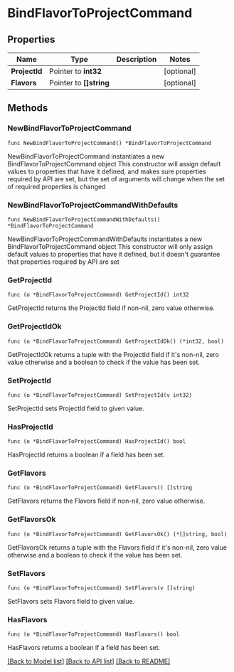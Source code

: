 # BindFlavorToProjectCommand

## Properties

Name | Type | Description | Notes
------------ | ------------- | ------------- | -------------
**ProjectId** | Pointer to **int32** |  | [optional] 
**Flavors** | Pointer to **[]string** |  | [optional] 

## Methods

### NewBindFlavorToProjectCommand

`func NewBindFlavorToProjectCommand() *BindFlavorToProjectCommand`

NewBindFlavorToProjectCommand instantiates a new BindFlavorToProjectCommand object
This constructor will assign default values to properties that have it defined,
and makes sure properties required by API are set, but the set of arguments
will change when the set of required properties is changed

### NewBindFlavorToProjectCommandWithDefaults

`func NewBindFlavorToProjectCommandWithDefaults() *BindFlavorToProjectCommand`

NewBindFlavorToProjectCommandWithDefaults instantiates a new BindFlavorToProjectCommand object
This constructor will only assign default values to properties that have it defined,
but it doesn't guarantee that properties required by API are set

### GetProjectId

`func (o *BindFlavorToProjectCommand) GetProjectId() int32`

GetProjectId returns the ProjectId field if non-nil, zero value otherwise.

### GetProjectIdOk

`func (o *BindFlavorToProjectCommand) GetProjectIdOk() (*int32, bool)`

GetProjectIdOk returns a tuple with the ProjectId field if it's non-nil, zero value otherwise
and a boolean to check if the value has been set.

### SetProjectId

`func (o *BindFlavorToProjectCommand) SetProjectId(v int32)`

SetProjectId sets ProjectId field to given value.

### HasProjectId

`func (o *BindFlavorToProjectCommand) HasProjectId() bool`

HasProjectId returns a boolean if a field has been set.

### GetFlavors

`func (o *BindFlavorToProjectCommand) GetFlavors() []string`

GetFlavors returns the Flavors field if non-nil, zero value otherwise.

### GetFlavorsOk

`func (o *BindFlavorToProjectCommand) GetFlavorsOk() (*[]string, bool)`

GetFlavorsOk returns a tuple with the Flavors field if it's non-nil, zero value otherwise
and a boolean to check if the value has been set.

### SetFlavors

`func (o *BindFlavorToProjectCommand) SetFlavors(v []string)`

SetFlavors sets Flavors field to given value.

### HasFlavors

`func (o *BindFlavorToProjectCommand) HasFlavors() bool`

HasFlavors returns a boolean if a field has been set.


[[Back to Model list]](../README.md#documentation-for-models) [[Back to API list]](../README.md#documentation-for-api-endpoints) [[Back to README]](../README.md)


